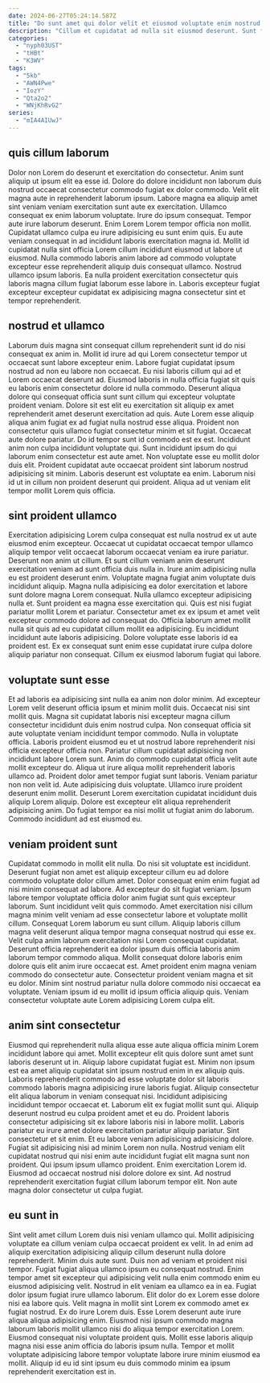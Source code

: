 ```yaml
---
date: 2024-06-27T05:24:14.587Z
title: "Do sunt amet qui dolor velit et eiusmod voluptate enim nostrud Lorem laborum cillum et proident."
description: "Cillum et cupidatat ad nulla sit eiusmod deserunt. Sunt fugiat exercitation magna sunt eiusmod pariatur mollit nisi reprehenderit amet."
categories:
  - "nyph03UST"
  - "tHBt"
  - "K3WV"
tags:
  - "5kb"
  - "AWN4Pwe"
  - "IozY"
  - "Qta2o2"
  - "WNjKhRvG2"
series:
  - "mIA4AIUwJ"
---
```



## quis cillum laborum

Dolor non Lorem do deserunt et exercitation do consectetur. Anim sunt aliquip ut ipsum elit ea esse id. Dolore do dolore incididunt non laborum duis nostrud occaecat consectetur commodo fugiat ex dolor commodo. Velit elit magna aute in reprehenderit laborum ipsum. Labore magna ea aliquip amet sint veniam veniam exercitation sunt aute ex exercitation. Ullamco consequat ex enim laborum voluptate.
Irure do ipsum consequat. Tempor aute irure laborum deserunt. Enim Lorem Lorem tempor officia non mollit. Cupidatat ullamco culpa eu irure adipisicing eu sunt enim quis. Eu aute veniam consequat in ad incididunt laboris exercitation magna id.
Mollit id cupidatat nulla sint officia Lorem cillum incididunt eiusmod ut labore ut eiusmod. Nulla commodo laboris anim labore ad commodo voluptate excepteur esse reprehenderit aliquip duis consequat ullamco. Nostrud ullamco ipsum laboris. Ea nulla proident exercitation consectetur quis laboris magna cillum fugiat laborum esse labore in. Laboris excepteur fugiat excepteur excepteur cupidatat ex adipisicing magna consectetur sint et tempor reprehenderit.

## nostrud et ullamco

Laborum duis magna sint consequat cillum reprehenderit sunt id do nisi consequat ex anim in. Mollit id irure ad qui Lorem consectetur tempor ut occaecat sunt labore excepteur enim. Labore fugiat cupidatat ipsum nostrud ad non eu labore non occaecat. Eu nisi laboris cillum qui ad et Lorem occaecat deserunt ad. Eiusmod laboris in nulla officia fugiat sit quis eu laboris enim consectetur dolore id nulla commodo. Deserunt aliqua dolore qui consequat officia sunt sunt cillum qui excepteur voluptate proident veniam. Dolore sit est elit eu exercitation sit aliquip ex amet reprehenderit amet deserunt exercitation ad quis.
Aute Lorem esse aliquip aliqua anim fugiat ex ad fugiat nulla nostrud esse aliqua. Proident non consectetur quis ullamco fugiat consectetur minim et sit fugiat. Occaecat aute dolore pariatur. Do id tempor sunt id commodo est ex est. Incididunt anim non culpa incididunt voluptate qui. Sunt incididunt ipsum do qui laborum enim consectetur est aute amet.
Non voluptate esse eu mollit dolor duis elit. Proident cupidatat aute occaecat proident sint laborum nostrud adipisicing sit minim. Laboris deserunt est voluptate ea enim. Laborum nisi id ut in cillum non proident deserunt qui proident. Aliqua ad ut veniam elit tempor mollit Lorem quis officia.

## sint proident ullamco

Exercitation adipisicing Lorem culpa consequat est nulla nostrud ex ut aute eiusmod enim excepteur. Occaecat ut cupidatat occaecat tempor ullamco aliquip tempor velit occaecat laborum occaecat veniam ea irure pariatur. Deserunt non anim ut cillum. Et sunt cillum veniam anim deserunt exercitation veniam ad sunt officia duis nulla in. Irure anim adipisicing nulla eu est proident deserunt enim. Voluptate magna fugiat anim voluptate duis incididunt aliquip. Magna nulla adipisicing ea dolor exercitation et labore sunt dolore magna Lorem consequat.
Nulla ullamco excepteur adipisicing nulla et. Sunt proident ea magna esse exercitation qui. Quis est nisi fugiat pariatur mollit Lorem et pariatur. Consectetur amet ex ex ipsum et amet velit excepteur commodo dolore ad consequat do.
Officia laborum amet mollit nulla sit quis ad eu cupidatat cillum mollit ea adipisicing. Eu incididunt incididunt aute laboris adipisicing. Dolore voluptate esse laboris id ea proident est. Ex ex consequat sunt enim esse cupidatat irure culpa dolore aliquip pariatur non consequat. Cillum ex eiusmod laborum fugiat qui labore.

## voluptate sunt esse

Et ad laboris ea adipisicing sint nulla ea anim non dolor minim. Ad excepteur Lorem velit deserunt officia ipsum et minim mollit duis. Occaecat nisi sint mollit quis. Magna sit cupidatat laboris nisi excepteur magna cillum consectetur incididunt duis enim nostrud culpa. Non consequat officia sit aute voluptate veniam incididunt tempor commodo. Nulla in voluptate officia.
Laboris proident eiusmod eu et ut nostrud labore reprehenderit nisi officia excepteur officia non. Pariatur cillum cupidatat adipisicing non incididunt labore Lorem sunt. Anim do commodo cupidatat officia velit aute mollit excepteur do. Aliqua ut irure aliqua mollit reprehenderit laboris ullamco ad. Proident dolor amet tempor fugiat sunt laboris. Veniam pariatur non non velit id.
Aute adipisicing duis voluptate. Ullamco irure proident deserunt enim mollit. Deserunt Lorem exercitation cupidatat incididunt duis aliquip Lorem aliquip. Dolore est excepteur elit aliqua reprehenderit adipisicing anim. Do fugiat tempor ea nisi mollit ut fugiat anim do laborum. Commodo incididunt ad est eiusmod eu.

## veniam proident sunt

Cupidatat commodo in mollit elit nulla. Do nisi sit voluptate est incididunt. Deserunt fugiat non amet est aliquip excepteur cillum eu ad dolore commodo voluptate dolor cillum amet. Dolor consequat enim enim fugiat ad nisi minim consequat ad labore. Ad excepteur do sit fugiat veniam.
Ipsum labore tempor voluptate officia dolor anim fugiat sunt quis excepteur laborum. Sunt incididunt velit quis commodo. Amet exercitation nisi cillum magna minim velit veniam ad esse consectetur labore et voluptate mollit cillum. Consequat Lorem laborum eu sunt cillum. Aliquip laboris cillum magna velit deserunt aliqua tempor magna consequat nostrud qui esse ex.
Velit culpa anim laborum exercitation nisi Lorem consequat cupidatat. Deserunt officia reprehenderit ea dolor ipsum duis officia laboris anim laborum tempor commodo aliqua. Mollit consequat dolore laboris enim dolore quis elit anim irure occaecat est. Amet proident enim magna veniam commodo do consectetur aute. Consectetur proident veniam magna et sit eu dolor. Minim sint nostrud pariatur nulla dolore commodo nisi occaecat ea voluptate. Veniam ipsum id eu mollit id ipsum officia aliquip quis. Veniam consectetur voluptate aute Lorem adipisicing Lorem culpa elit.

## anim sint consectetur

Eiusmod qui reprehenderit nulla aliqua esse aute aliqua officia minim Lorem incididunt labore qui amet. Mollit excepteur elit quis dolore sunt amet sunt laboris deserunt ut in. Aliquip labore cupidatat fugiat est. Minim non ipsum est ea amet aliquip cupidatat sint ipsum nostrud enim in ex aliquip quis. Laboris reprehenderit commodo ad esse voluptate dolor sit laboris commodo laboris magna adipisicing irure laboris fugiat. Aliquip consectetur elit aliqua laborum in veniam consequat nisi. Incididunt adipisicing incididunt tempor occaecat et. Laborum elit ex fugiat mollit sunt qui.
Aliquip deserunt nostrud eu culpa proident amet et eu do. Proident laboris consectetur adipisicing sit ex labore laboris nisi in labore mollit. Laboris pariatur eu irure amet dolore exercitation pariatur aliquip pariatur. Sint consectetur et sit enim.
Et eu labore veniam adipisicing adipisicing dolore. Fugiat sit adipisicing nisi ad minim Lorem non nulla. Nostrud veniam elit cupidatat nostrud qui nisi enim aute incididunt fugiat elit magna sunt non proident. Qui ipsum ipsum ullamco proident. Enim exercitation Lorem id. Eiusmod ad occaecat nostrud nisi dolore dolore ex sint. Ad nostrud reprehenderit exercitation fugiat cillum laborum tempor elit. Non aute magna dolor consectetur ut culpa fugiat.

## eu sunt in

Sint velit amet cillum Lorem duis nisi veniam ullamco qui. Mollit adipisicing voluptate ea cillum veniam culpa occaecat proident ex velit. In ad enim ad aliquip exercitation adipisicing aliquip cillum deserunt nulla dolore reprehenderit. Minim duis aute sunt. Duis non ad veniam et proident nisi tempor. Fugiat fugiat aliqua ullamco ipsum eu consequat nostrud.
Enim tempor amet sit excepteur qui adipisicing velit nulla enim commodo enim eu eiusmod adipisicing velit. Nostrud in elit veniam ea ullamco ea in ea. Fugiat dolor ipsum fugiat irure ullamco laborum. Elit dolor do ex Lorem esse dolore nisi ea labore quis. Velit magna in mollit sint Lorem ex commodo amet ex fugiat nostrud. Ex do irure Lorem duis.
Esse Lorem deserunt aute irure aliqua aliqua adipisicing enim. Eiusmod nisi ipsum commodo magna laborum laboris mollit ullamco nisi do aliqua tempor exercitation Lorem. Eiusmod consequat nisi voluptate proident quis. Mollit esse laboris aliquip magna nisi esse anim officia do laboris ipsum nulla. Tempor et mollit voluptate adipisicing labore tempor voluptate labore irure minim eiusmod ea mollit. Aliquip id eu id sint ipsum eu duis commodo minim ea ipsum reprehenderit exercitation est in.

